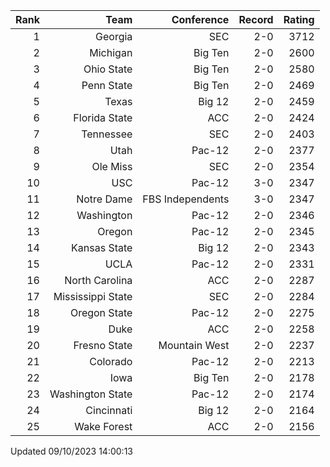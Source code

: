| Rank  | Team                 | Conference           | Record   | Rating |
| ---:  | ---:                 | ---:                 | ---:     | ---:   |
| 1     | Georgia              | SEC                  | 2-0      | 3712   |
| 2     | Michigan             | Big Ten              | 2-0      | 2600   |
| 3     | Ohio State           | Big Ten              | 2-0      | 2580   |
| 4     | Penn State           | Big Ten              | 2-0      | 2469   |
| 5     | Texas                | Big 12               | 2-0      | 2459   |
| 6     | Florida State        | ACC                  | 2-0      | 2424   |
| 7     | Tennessee            | SEC                  | 2-0      | 2403   |
| 8     | Utah                 | Pac-12               | 2-0      | 2377   |
| 9     | Ole Miss             | SEC                  | 2-0      | 2354   |
| 10    | USC                  | Pac-12               | 3-0      | 2347   |
| 11    | Notre Dame           | FBS Independents     | 3-0      | 2347   |
| 12    | Washington           | Pac-12               | 2-0      | 2346   |
| 13    | Oregon               | Pac-12               | 2-0      | 2345   |
| 14    | Kansas State         | Big 12               | 2-0      | 2343   |
| 15    | UCLA                 | Pac-12               | 2-0      | 2331   |
| 16    | North Carolina       | ACC                  | 2-0      | 2287   |
| 17    | Mississippi State    | SEC                  | 2-0      | 2284   |
| 18    | Oregon State         | Pac-12               | 2-0      | 2275   |
| 19    | Duke                 | ACC                  | 2-0      | 2258   |
| 20    | Fresno State         | Mountain West        | 2-0      | 2237   |
| 21    | Colorado             | Pac-12               | 2-0      | 2213   |
| 22    | Iowa                 | Big Ten              | 2-0      | 2178   |
| 23    | Washington State     | Pac-12               | 2-0      | 2174   |
| 24    | Cincinnati           | Big 12               | 2-0      | 2164   |
| 25    | Wake Forest          | ACC                  | 2-0      | 2156   |

Updated 09/10/2023 14:00:13
